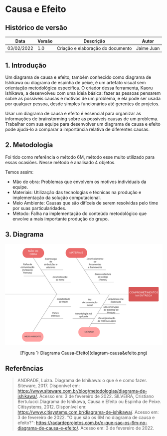   # Causa e Efeito

## Histórico de versão
|Data |Versão |Descrição| Autor|
|--- |--- |--- |--- |
| 03/02/2022 | 1.0 | Criação e elaboração do documento | Jaime Juan

## 1. Introdução
Um diagrama de causa e efeito, também conhecido como diagrama de Ishikawa ou diagrama de espinha de peixe, é um artefato visual sem orientação metodológica específica. O criador dessa ferramenta, Kaoru Ishikawa, a desenvolveu com uma ideia básica: fazer as pessoas pensarem sobre as possíveis causas e motivos de um problema, e ela pode ser usada por qualquer pessoa, desde simples funcionários até gerentes de projetos.

Usar um diagrama de causa e efeito é essencial para organizar as informações de brainstorming sobre as possíveis causas de um problema. Trabalhar com sua equipe para desenvolver um diagrama de causa e efeito pode ajudá-lo a comparar a importância relativa de diferentes causas.

## 2. Metodologia
Foi tido como referência o método 6M, método esse muito utilizado para essas ocasiões. Nesse método é analisado 4 objetos.

Temos assim:
- Mão de obra: Problemas que envolvem os motivos individuais da equipe.
- Materiais: Utilização das tecnologias e técnicas na produção e implementação da solução computacional.
- Meio Ambiente: Causas que são difíceis de serem resolvidas pelo time por suas particularidades.
- Método: Falha na implementação do conteúdo metodológico que envolve a mais importante produção do grupo.

## 3. Diagrama
![Diagrama Causa-Efeito](diagram-causa&efeito.png)
<center>[Figura 1: Diagrama Causa-Efeito](diagram-causa&efeito.png)</center>

## Referências
> ANDRADE, Luiza. Diagrama de Ishikawa: o que é e como fazer. Siteware, 2017. Disponível em: https://www.siteware.com.br/blog/metodologias/diagrama-de-ishikawa/. Acesso em: 3 de fevereiro de 2022.
> SILVEIRA, Cristiano Bertulucci.Diagrama de Ishikawa, Causa e Efeito ou Espinha de Peixe. Citisystems, 2012. Disponível em: https://www.citisystems.com.br/diagrama-de-ishikawa/. Acesso em: 3 de fevereiro de 2022.
> "O que são os 6M no diagrama de causa e efeito?": https://radardeprojetos.com.br/o-que-sao-os-6m-no-diagrama-de-causa-e-efeito/. Acesso em: 3 de fevereiro de 2022.